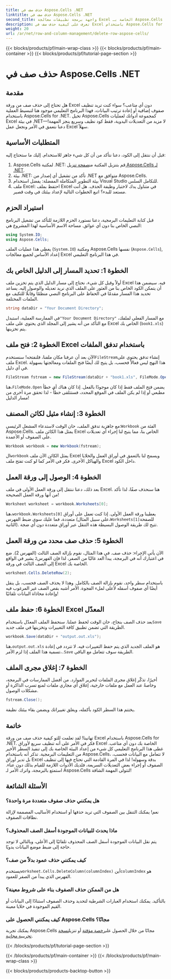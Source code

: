 ```yaml
---
title: حذف صف في Aspose.Cells .NET
linktitle: حذف صف في Aspose.Cells .NET
second_title: واجهة برمجة تطبيقات معالجة Excel الخاصة بـ Aspose.Cells .NET
description: تعرف على كيفية حذف صف في Excel باستخدام Aspose.Cells for .NET. يغطي هذا الدليل خطوة بخطوة المتطلبات الأساسية واستيراد التعليمات البرمجية وإرشادات تفصيلية للتعامل السلس مع البيانات.
weight: 20
url: /ar/net/row-and-column-management/delete-row-aspose-cells/
---
```


{{< blocks/products/pf/main-wrap-class >}}
{{< blocks/products/pf/main-container >}}
{{< blocks/products/pf/tutorial-page-section >}}

# حذف صف في Aspose.Cells .NET

## مقدمة
هل تحتاج إلى حذف صف من ورقة Excel دون أي متاعب؟ سواء كنت تريد تنظيف صفوف إضافية أو إعادة ترتيب البيانات، فهذا البرنامج التعليمي موجود هنا لتبسيط العملية باستخدام Aspose.Cells for .NET. تخيل Aspose.Cells كمجموعة أدواتك لعمليات Excel في بيئة .NET—لا مزيد من التعديلات اليدوية، فقط كود نظيف وسريع ينجز المهمة! دعنا نتعمق في الأمر ونجعل عمل Excel سهلاً.
## المتطلبات الأساسية
قبل أن ننتقل إلى الكود، دعنا نتأكد من أن كل شيء جاهز للاستخدام. إليك ما ستحتاج إليه:
1.  Aspose.Cells لمكتبة .NET: قم بتنزيل المكتبة من[صفحة تنزيل Aspose.Cells لـ .NET](https://releases.aspose.com/cells/net/).  
2. بيئة .NET: تأكد من تشغيل أي إصدار من .NET متوافق مع Aspose.Cells.
3. بيئة التطوير المتكاملة المفضلة: يفضل استخدام Visual Studio للتكامل السلس.
4. ملف Excel: احتفظ بملف Excel في متناول يدك لاختبار وظيفة الحذف.
هل أنت مستعد للبدء؟ اتبع الخطوات التالية لإعداد بيئتك في وقت قصير.
## استيراد الحزم
قبل كتابة التعليمات البرمجية، دعنا نستورد الحزم اللازمة للتأكد من تشغيل البرنامج النصي الخاص بنا دون أي عوائق. مساحة الاسم الأساسية لهذا المشروع هي:
```csharp
using System.IO;
using Aspose.Cells;
```
يغطي هذا عمليات الملف (`System.IO`) ومكتبة Aspose.Cells نفسها (`Aspose.Cells`), إعداد الأساس لجميع معالجات Excel في هذا البرنامج التعليمي.
## الخطوة 1: تحديد المسار إلى الدليل الخاص بك
أولاً وقبل كل شيء، نحتاج إلى مسار الدليل الذي يتم تخزين ملف Excel فيه. سيضمن هذا أن يتمكن الكود الخاص بنا من العثور على الملف الذي نريد تعديله والوصول إليه. يساعد تحديد هذا المسار مقدمًا في الحفاظ على البرنامج النصي منظمًا وقابلًا للتكيف مع الملفات المختلفة.
```csharp
string dataDir = "Your Document Directory";
```
 في الممارسة العملية، استبدل`"Your Document Directory"` مع المسار الفعلي لملفك، مع التأكد من أنه يشير إلى المجلد الذي يحتوي على ملف Excel الخاص بك (`book1.xls`) يتم تخزينها.
## الخطوة 2: فتح ملف Excel باستخدام تدفق الملفات
 الآن بعد أن عرفنا مكان ملفنا، فلنفتحه! سنستخدم`FileStream`إنشاء تدفق يحتوي على ملف Excel. هذا النهج ليس فعالاً فحسب، بل يتيح لك أيضًا فتح الملفات ومعالجتها بسهولة في أي دليل.
```csharp
FileStream fstream = new FileStream(dataDir + "book1.xls", FileMode.Open);
```
 هنا،`FileMode.Open` يضمن فتح الملف فقط إذا كان موجودًا بالفعل. إذا كان هناك أي خطأ مطبعي أو إذا لم يكن الملف في الموقع المحدد، فستتلقى خطأً - لذا تحقق مرة أخرى من مسار الدليل!
## الخطوة 3: إنشاء مثيل لكائن المصنف
 مع جاهزية تدفق الملف، حان الوقت لاستدعاء المشغل الرئيسي:`Workbook` الفئة من Aspose.Cells. يمثل هذا الكائن ملف Excel الخاص بنا، مما يتيح لنا إجراء أي تعديلات على الصفوف أو الأعمدة.
```csharp
Workbook workbook = new Workbook(fstream);
```
 ال`workbook` يمثل الكائن الآن ملف Excel ويسمح لنا بالتعمق في أوراق العمل والخلايا والهياكل الأخرى. فكر في الأمر كما لو كنت تفتح ملف Excel داخل الكود.
## الخطوة 4: الوصول إلى ورقة العمل
بعد ذلك، دعنا ننتقل إلى ورقة العمل الأولى في ملف Excel. هنا سنحذف صفًا، لذا تأكد من أنها ورقة العمل الصحيحة!
```csharp
Worksheet worksheet = workbook.Worksheets[0];
```
 هنا،`workbook.Worksheets[0]` يعطينا ورقة العمل الأولى. إذا كنت تعمل على أوراق متعددة، فما عليك سوى ضبط الفهرس (على سبيل المثال،`Worksheets[1]`للصفحة الثانية). تتيح لك طريقة الوصول البسيطة هذه التنقل عبر أوراق متعددة دون أي ضجة.
## الخطوة 5: حذف صف محدد من ورقة العمل
 الآن يأتي الإجراء: حذف صف. في هذا المثال، نقوم بإزالة الصف الثالث (الفهرس 2). ضع في اعتبارك أنه في البرمجة، يبدأ العد غالبًا من الصفر، لذا فإن الفهرس`2` يشير في الواقع إلى الصف الثالث في ورقة Excel الخاصة بك.
```csharp
worksheet.Cells.DeleteRow(2);
```
باستخدام سطر واحد، نقوم بإزالة الصف بالكامل. وهذا لا يحذف الصف فحسب، بل ينقل أيضًا أي صفوف أسفله لأعلى لملء الفجوة. الأمر أشبه بقص الصف غير المرغوب فيه وإعادة محاذاة البيانات تلقائيًا!
## الخطوة 6: حفظ ملف Excel المعدّل
 بعد حذف الصف بنجاح، حان الوقت لحفظ عملنا. سنحفظ الملف المعدّل باستخدام`Save` الطريقة التي تضمن تطبيق كافة التغييرات وتخزينها في ملف جديد.
```csharp
workbook.Save(dataDir + "output.out.xls");
```
 هنا،`output.out.xls` هو الملف الجديد الذي يتم حفظ التغييرات فيه. لا تتردد في إعادة تسمية هذا الملف إذا لزم الأمر،`.Save` الطريقة سوف تتعامل مع الباقي.
## الخطوة 7: إغلاق مجرى الملف
أخيرًا، تذكّر إغلاق مجرى الملفات لتحرير الموارد. من أفضل الممارسات في البرمجة، وخاصةً عند العمل مع ملفات خارجية، إغلاق أي مجاري ملفات لمنع تسرب الذاكرة أو مشكلات الوصول.
```csharp
fstream.Close();
```
يختتم هذا السطر الكود بأكمله، ويغلق تغييراتك ويضمن بقاء بيئتك نظيفة.
## خاتمة
تهانينا! لقد تعلمت للتو كيفية حذف صف من ورقة Excel باستخدام Aspose.Cells for .NET. فكر في الأمر على أنه تنظيف سريع لأوراق Excel الخاصة بك دون أي متاعب. غطى هذا البرنامج التعليمي كل شيء من إعداد البيئة الخاصة بك إلى تنفيذ السطر الأخير من التعليمات البرمجية. تذكر أنه باستخدام Aspose.Cells، لا تتعامل مع البيانات فحسب، بل تدير أوراق Excel بدقة وسهولة!
لذا في المرة القادمة التي تحتاج فيها إلى تنظيف الصفوف أو إجراء بعض التعديلات السريعة، فلديك الأدوات اللازمة للقيام بذلك دون عناء. استمتع بالبرمجة، واترك الأمر لـ Aspose.Cells لتتولى المهمة الشاقة!
## الأسئلة الشائعة
### هل يمكنني حذف صفوف متعددة مرة واحدة؟  
نعم! يمكنك التنقل بين الصفوف التي تريد حذفها أو استخدام الأساليب المصممة لإزالة نطاقات الصفوف.
### ماذا يحدث للبيانات الموجودة أسفل الصف المحذوف؟  
يتم نقل البيانات الموجودة أسفل الصف المحذوف تلقائيًا إلى الأعلى، وبالتالي لا توجد حاجة إلى ضبط موضع البيانات يدويًا.
### كيف يمكنني حذف عمود بدلاً من صف؟  
 يستخدم`worksheet.Cells.DeleteColumn(columnIndex)` أين`columnIndex` هو الفهرس الذي يبدأ من الصفر للعمود.
### هل من الممكن حذف الصفوف بناء على شروط معينة؟  
بالتأكيد. يمكنك استخدام العبارات الشرطية لتحديد وحذف الصفوف استنادًا إلى البيانات أو القيم الموجودة في خلايا معينة.
### كيف يمكنني الحصول على Aspose.Cells مجانًا؟  
 يمكنك تجربة Aspose.Cells مجانًا من خلال الحصول على[رخصة مؤقتة](https://purchase.aspose.com/temporary-license/) أو تنزيل[نسخة تجريبية مجانية](https://releases.aspose.com/).

{{< /blocks/products/pf/tutorial-page-section >}}

{{< /blocks/products/pf/main-container >}}
{{< /blocks/products/pf/main-wrap-class >}}

{{< blocks/products/products-backtop-button >}}
